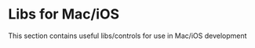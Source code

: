 Libs for Mac/iOS
==============

This section contains useful libs/controls for use in Mac/iOS development
